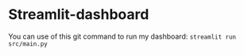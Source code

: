 # Streamlit-dashboard

You can use of this git command to run my dashboard:
`streamlit run src/main.py`